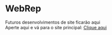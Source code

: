 # WebRep
Futuros desenvolvimentos de site ficarão aqui <br />
Aperte aqui e vá para o site principal: [Clique aqui](https://vss-2.github.io/WebRep/MP.html)
